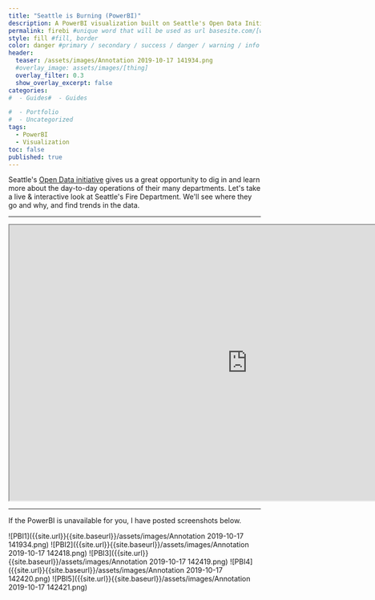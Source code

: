 ```yaml
---
title: "Seattle is Burning (PowerBI)"
description: A PowerBI visualization built on Seattle's Open Data Initiative. Looking at real-time fire department data. 🔥
permalink: firebi #unique word that will be used as url basesite.com/[word]
style: fill #fill, border
color: danger #primary / secondary / success / danger / warning / info / light / dark (choose one only)
header:
  teaser: /assets/images/Annotation 2019-10-17 141934.png
  #overlay_image: assets/images/[thing]
  overlay_filter: 0.3
  show_overlay_excerpt: false
categories:
#  - Guides#  - Guides

#  - Portfolio
#  - Uncategorized
tags:
  - PowerBI
  - Visualization
toc: false
published: true
---
```





Seattle's [Open Data initiative](https://data.seattle.gov/) gives us a great opportunity to dig in and learn more about the day-to-day operations of their many departments. Let's take a live & interactive look at Seattle's Fire Department. We'll see where they go and why, and find trends in the data.

<hr>

<iframe width="950" height="550" src="https://msit.powerbi.com/view?r=eyJrIjoiNzliZDQ0N2QtNGQyNy00OWU0LWIzMjQtNjRmZTU5NzFiMTVkIiwidCI6IjcyZjk4OGJmLTg2ZjEtNDFhZi05MWFiLTJkN2NkMDExZGI0NyIsImMiOjV9" frameborder="1" allowFullScreen="true"></iframe>

<hr>


If the PowerBI is unavailable for you, I have posted screenshots below.

![PBI1]({{site.url}}{{site.baseurl}}/assets/images/Annotation 2019-10-17 141934.png)
![PBI2]({{site.url}}{{site.baseurl}}/assets/images/Annotation 2019-10-17 142418.png)
![PBI3]({{site.url}}{{site.baseurl}}/assets/images/Annotation 2019-10-17 142419.png)
![PBI4]({{site.url}}{{site.baseurl}}/assets/images/Annotation 2019-10-17 142420.png)
![PBI5]({{site.url}}{{site.baseurl}}/assets/images/Annotation 2019-10-17 142421.png)

